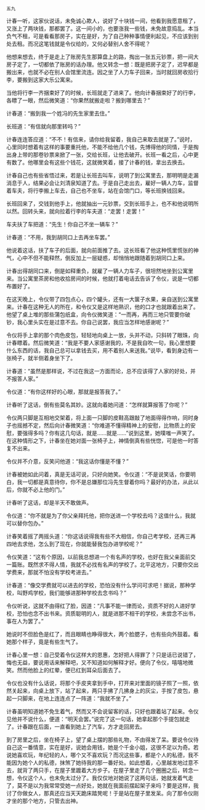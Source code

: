     五九 

   计春一听，这家伙说话，未免诚心欺人，说好了十块钱一间，他看到我愿意租了，又涨上了两块钱，那都罢了。这一间小的，也要涨我一些钱，未免故意捣乱。本当负气不租，可是看看那房子，实在是好，为了自己种种事情便利起见，不应该到别处去租。而况这笔钱就是令仪给的，又何必替别人舍不得呢？

   他想来想去，终于是走上了账房先生那算盘上的路，掏出一张五元钞票，把一间大房子定了，一切都依了账房的话办理。他又转念一想：既是把房子定了，迟早都是搬出来，也就不必在别人会馆里流连。因之坐了人力车子回来，当时就回房收拾行李，要搬到这家大乐公寓来。

   当他将行李一齐捆束好了的时候，长班就走了进来了。他向计春捆束好了的行李，各瞟了一眼，然后微笑道：“你果然就搬走啦？搬到哪里去？”

   计春道：“搬到我一个姓冯的先生家里去住。”

   长班道：“有信就向那里转吗？”

   计春连连答应道：“不不！有信来，请你给我留着，我自己来取去就是了。”说时，心里同时想着有这样的事要重托他，不能不给他几个钱，先博得他的同情，于是掏出身上带的那卷钞票来掀了一张，交给长班，让他去破开。长班一看之后，心中更有数了。他哪里会有这些个钱花，这就微笑着，接了计春的钱，拿出去换去。

   计春自己也有些省悟过来，若是让长班去叫车，说明了到公寓里去，那明明是走漏消息于人，结果必会让刘清泉知道了去。于是自己走出去，雇好一辆人力车，监督着车夫，将行李搬上车去，自己也不坐车，站在会馆门口，等长班换钱回来。

   长班回来了，交钱到他手上，他就抽出一元钞票，交到长班手上，也不和他说明所以然。回转头来，就向拉着行李的车夫道：“走罢！走罢！”

   车夫扶了车把道：“先生！你自己不坐一辆车？”

   计春道：“不用，我到胡同口上去再坐车罢。”

   他说着这话，扶了车子的后面，就向前面推了去。这长班看了他这种慌里慌张的神气，心中不但不能释然，倒反加上一层疑惑，却悄悄地跟随着到胡同口上来。

   计春出得胡同口来，倒是如释重负，就雇了一辆人力车子，很坦然地坐到公寓里来。当公寓里茶房和他收拾房间的时候，他就打着电话去告诉了令仪，说是一切都布置好了。

   在这天晚上，令仪带了四包点心，四个罐头，还有一大箧子水果，亲自送到公寓里来。计春在这种无人的所在，和令仪又是这样地熟识，他的口才也就跟着出来了。他望了桌上堆的那些蒲包纸盒，向令仪微笑道：“一而再，再而三地只管要你破钞，我心里头实在是过意不去。你自己说罢，我应当怎样地感谢呢？”

   令仪将手上拿的那个肉色皮包，轻轻地向桌上一放，头并不动，只斜转了眼珠，向计春瞟着。然后微笑道：“我是不要人家感谢我的，不是我自吹一句，我心里想要什么东西的话，我自己总可以拿钱去买，用不着别人来送我。”说毕，看到身边有一张椅子，就半侧着身坐下了。

   计春道：“虽然是那样说，不过在我这一方面而论，总不应该得了人家的好处，并不报答人家。”

   令仪道：“有你这样好的心眼，那就是报答我了。”

   计春听了这话，倒有些莫名其妙。这就向着她问道：“怎样就算报答了你呢？”

   令仪两只脚是互相地交架着，将上面一只脚的皮鞋高跟敲了地面得得作响，同时身子也摇撼不定，然后向计春微笑道：“你难道不懂得精神上的安慰，比物质上的安慰，要强得多吗？你有这几句话，就是……就是……”说到这里，她噗嗤一声笑了。在这种情形之下，计春坐在她对面一张椅子上，神情倒真有些恍惚，可是他一时答复不出来。

   令仪并不介意，反笑问他道：“我这话你懂是不懂？”

   计春被她如此问着，真是无话可说，只好向她笑。令仪道：“不是说笑话，你要明白，我一切都是真意待你，你不是总嫌那位冯先生督着你吗？最好的办法，从此以后，你就不必上他的门。”

   计春听了这话，却是半天不敢做声。

   令仪道：“你不就是为了你父亲拜托他，把你送进一个学校去吗？这值什么，我就可以替你包办。”

   计春笑着摇了两摇头道：“你这话说得我有些不大相信，你自己考学校，还再三再四地去求他，怎么到了现在，你就能替我包办进学校呢？”

   令仪笑道：“这有个原因，以前我总想进一个有名声的学校，也好在我父亲面前交一篇账。既然求不得人情，我就不必找有名声的学校了。北平这地方，只要你交出学费来，那就不怕没有学校考进去。”

   计春道：“像交学费就可以进去的学校，恐怕没有什么学问可求吧！据说，那种学校，叫野鸡学校，我们能够进那种学校去念书吗？”

   令仪听说，这就不由得红了脸，因道：“凡事不能一律而论，资质不好的人进好学校，恐怕也念不出书来。资质聪明的人，就是进那不相干的学校，未尝念不出书，事在人为罢了。”

   她说时不但脸色是红了，而且眼睛也睁得很大，两个脸腮子，也有些向外鼓着。看她那个样子，竟是有些生气了。

   计春心里一想：自己受着令仪这样大的恩惠，怎好把人得罪了？只是话已说错了，悔也无益，要说用话来解释吧，又不知道如何解释才好。便向了令仪，嘻嘻地微笑。然而他脸上的红晕，便已红到耳朵后面去了。

   令仪也没有什么话说，将那个手皮夹拿到手中，打开来对里面的镜子照了一照，依然关起来，向桌上放下，站了起来，两只手拂了几拂身上的灰尘，手按了皮包，悬起一只脚来，在地上连连点了一阵道：“我就不坐了。”

   计春虽明知道她不免生着气，然而又不会说留客的话，只好也跟着站了起来。令仪见他并不说什么，便道：“明天会罢。”说完了这一句话，她拿起那个手提包就走了。计春跟在后面，一直看到她上了汽车，方才走回房去。

   到了房里之后，坐在椅子上，望了桌上摆的那些礼物，不由得发了呆。要说令仪待自己这一番情意，实在是好，说她会用钱，她是个千金小姐，这很不足以为奇。若说她喜欢玩，年纪轻的人，哪个又不喜欢玩？而况这些事，都是个人的私德，我不能因为她个人的私德，抹煞了她待我的那一番好处。如此想着，心里越发地过意不去，就背了两只手，在屋子里踱着大方步子。在屋子里走了几个圈圈之后，转念一想，令仪这个人，也未免太过分了。我仅仅地对她说了这两句话，她就发着气走了，莫不是以为我常常受她一点好处，她就在我面前摆起架子来吗？要是这样，我讨了你做女人，那真还应当天天跪床踏凳呢！于是站在屋子里发呆。向了那令仪刚才坐的那个地方，只管去出神。

